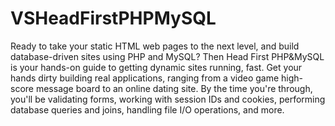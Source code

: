 # VSHeadFirstPHPMySQL
Ready to take your static HTML web pages to the next level, and build database-driven sites using PHP and MySQL? Then Head First PHP&amp;MySQL is your hands-on guide to getting dynamic sites running, fast. Get your hands dirty building real applications, ranging from a video game high-score message board to an online dating site. By the time you're through, you'll be validating forms, working with session IDs and cookies, performing database queries and joins, handling file I/O operations, and more.
